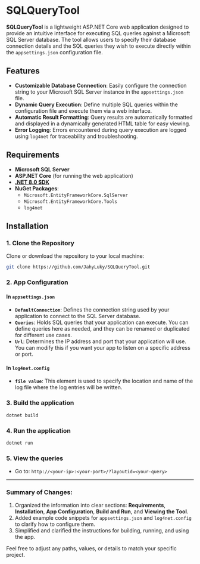 # SQLQueryTool

**SQLQueryTool** is a lightweight ASP.NET Core web application designed to provide an intuitive interface for executing SQL queries against a Microsoft SQL Server database. The tool allows users to specify their database connection details and the SQL queries they wish to execute directly within the `appsettings.json` configuration file.

## Features
- **Customizable Database Connection**: Easily configure the connection string to your Microsoft SQL Server instance in the `appsettings.json` file.
- **Dynamic Query Execution**: Define multiple SQL queries within the configuration file and execute them via a web interface.
- **Automatic Result Formatting**: Query results are automatically formatted and displayed in a dynamically generated HTML table for easy viewing.
- **Error Logging**: Errors encountered during query execution are logged using `log4net` for traceability and troubleshooting.

## Requirements
- **Microsoft SQL Server**
- **ASP.NET Core** (for running the web application)
- **[.NET 8.0 SDK](https://dotnet.microsoft.com/download/dotnet/8.0)**
- **NuGet Packages**:
  - `Microsoft.EntityFrameworkCore.SqlServer`
  - `Microsoft.EntityFrameworkCore.Tools`
  - `log4net`

## Installation

### 1. Clone the Repository
Clone or download the repository to your local machine:
```bash
git clone https://github.com/JahyLuky/SQLQueryTool.git
```

### 2. App Configuration
#### In `appsettings.json`
- **`DefaultConnection`**: Defines the connection string used by your application to connect to the SQL Server database.
- **`Queries`**: Holds SQL queries that your application can execute. You can define queries here as needed, and they can be renamed or duplicated for different use cases.
- **`Url`**: Determines the IP address and port that your application will use. You can modify this if you want your app to listen on a specific address or port.

#### In `log4net.config`
- **`file value`**: This element is used to specify the location and name of the log file where the log entries will be written.

### 3. Build the application
```bash
dotnet build
```
### 4. Run the application
```bash
dotnet run
```
### 5. View the queries
- Go to: ``http://<your-ip>:<your-port>/?layoutid=<your-query>``


---

### Summary of Changes:
1. Organized the information into clear sections: **Requirements**, **Installation**, **App Configuration**, **Build and Run**, and **Viewing the Tool**.
2. Added example code snippets for `appsettings.json` and `log4net.config` to clarify how to configure them.
3. Simplified and clarified the instructions for building, running, and using the app.

Feel free to adjust any paths, values, or details to match your specific project.
